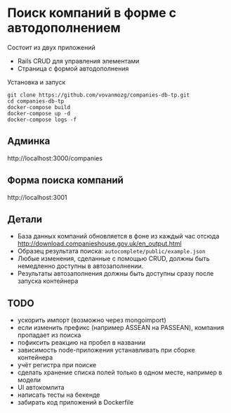# Поиск компаний в форме с автодополнением
Состоит из двух приложений
- Rails CRUD для управления элементами
- Страница с формой автодополнения


Установка и запуск
```
git clone https://github.com/vovanmozg/companies-db-tp.git
cd companies-db-tp
docker-compose build
docker-compose up -d
docker-compose logs -f
```

## Админка
http://localhost:3000/companies

## Форма поиска компаний 
http://localhost:3001


## Детали

- База данных компаний обновляется в фоне из каждый час отсюда http://download.companieshouse.gov.uk/en_output.html
- Образец результата поиска: `autocomplete/public/example.json`
- Любые изменения, сделанные с помощью CRUD, должны быть немедленно доступны в автозаполнении.
- Результаты автозаполнения должны быть доступны сразу после запуска контейнера

## TODO
- ускорить импорт (возможно через mongoimport)
- если изменить префикс (например ASSEAN на PASSEAN), компания пропадает из поиска
- пофиксить реакцию на пробел в названии
- зависимость node-приложения устанавливать при сборке контейнера
- учёт регистра при поиске
- сделать хранение списка полей только в одном месте, например в модели
- UI автокомлита
- написать тесты на бекенде
- забирать код приложений в Dockerfile




